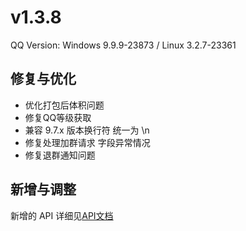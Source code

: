 # v1.3.8

QQ Version: Windows 9.9.9-23873 / Linux 3.2.7-23361

## 修复与优化
* 优化打包后体积问题
* 修复QQ等级获取
* 兼容 9.7.x 版本换行符 统一为 \n
* 修复处理加群请求 字段异常情况
* 修复退群通知问题

## 新增与调整


新增的 API 详细见[API文档](https://napneko.github.io/zh-CN/develop/extends_api)
